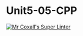 # Unit5-05-CPP
[![Mr Coxall's Super Linter](https://github.com/ICS3U-Programming-VanN/Unit5-05-CPP/workflows/Mr%20Coxall's%20Super%20Linter/badge.svg)](https://github.com/ICS3U-Programming-VanN/Unit5-05-CPP/actions/)